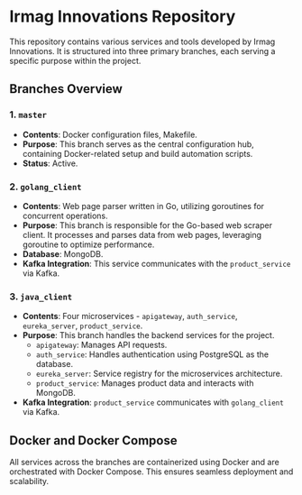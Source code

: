 # Irmag Innovations Repository

This repository contains various services and tools developed by Irmag Innovations. It is structured into three primary branches, each serving a specific purpose within the project.

## Branches Overview

### 1. `master`
- **Contents**: Docker configuration files, Makefile.
- **Purpose**: This branch serves as the central configuration hub, containing Docker-related setup and build automation scripts.
- **Status**: Active.

### 2. `golang_client`
- **Contents**: Web page parser written in Go, utilizing goroutines for concurrent operations.
- **Purpose**: This branch is responsible for the Go-based web scraper client. It processes and parses data from web pages, leveraging goroutine to optimize performance.
- **Database**: MongoDB.
- **Kafka Integration**: This service communicates with the `product_service` via Kafka.

### 3. `java_client`
- **Contents**: Four microservices - `apigateway`, `auth_service`, `eureka_server`, `product_service`.
- **Purpose**: This branch handles the backend services for the project.
  - `apigateway`: Manages API requests.
  - `auth_service`: Handles authentication using PostgreSQL as the database.
  - `eureka_server`: Service registry for the microservices architecture.
  - `product_service`: Manages product data and interacts with MongoDB.
- **Kafka Integration**: `product_service` communicates with `golang_client` via Kafka.

## Docker and Docker Compose
All services across the branches are containerized using Docker and are orchestrated with Docker Compose. This ensures seamless deployment and scalability.

